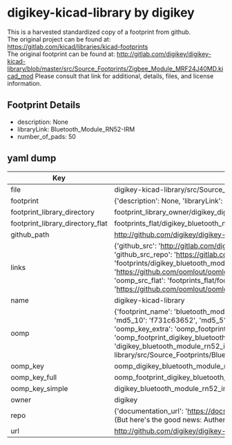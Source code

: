 # digikey-kicad-library by digikey  
This is a harvested standardized copy of a footprint from github.  
The original project can be found at:  
https://gitlab.com/kicad/libraries/kicad-footprints  
The original footprint can be found at:
http://gitlab.com/digikey/digikey-kicad-library/blob/master/src/Source_Footprints/Zigbee_Module_MRF24J40MD.kicad_mod
Please consult that link for additional, details, files, and license information.  
## Footprint Details
* description: None  
* libraryLink: Bluetooth_Module_RN52-IRM  
* number_of_pads: 50  
## yaml dump  
| Key | Value |  
| --- | --- |  
| file | digikey-kicad-library/src/Source_Footprints/Bluetooth_Module_RN52-IRM.kicad_mod |  
| footprint | {'description': None, 'libraryLink': 'Bluetooth_Module_RN52-IRM', 'number_of_pads': 50} |  
| footprint_library_directory | footprint_library_owner/digikey_digikey-kicad-library |  
| footprint_library_directory_flat | footprints_flat/digikey_bluetooth_module_rn52_irm_bluetooth_module_rn52_irm/working |  
| github_path | http://github.com/digikey/digikey-kicad-library/blob/master/src/Source_Footprints/Bluetooth_Module_RN52-IRM.kicad_mod |  
| links | {'github_src': 'http://gitlab.com/digikey/digikey-kicad-library/blob/master/src/Source_Footprints/Zigbee_Module_MRF24J40MD.kicad_mod', 'github_src_repo': 'https://gitlab.com/kicad/libraries/kicad-footprints', 'oomp_bot': 'footprints/digikey_bluetooth_module_rn52_irm_bluetooth_module_rn52_irm/working', 'oomp_bot_github': 'https://github.com/oomlout/oomlout_oomp_footprint_bot/tree/main/footprints/digikey_bluetooth_module_rn52_irm_bluetooth_module_rn52_irm/working', 'oomp_src_flat': 'footprints_flat/footprints_flat/digikey_bluetooth_module_rn52_irm_bluetooth_module_rn52_irm/working', 'oomp_src_flat_github': 'https://github.com/oomlout/oomlout_oomp_footprint_src/tree/main/footprints_flat/digikey_bluetooth_module_rn52_irm_bluetooth_module_rn52_irm/working'} |  
| name | digikey-kicad-library |  
| oomp | {'footprint_name': 'bluetooth_module_rn52_irm', 'library_name': 'bluetooth_module_rn52_irm_kicad_mod', 'md5': 'f731c63652ae20702981798b6a34ddd0', 'md5_10': 'f731c63652', 'md5_5': 'f731c', 'md5_6': 'f731c6', 'oomp_key': 'oomp_digikey_bluetooth_module_rn52_irm_bluetooth_module_rn52_irm', 'oomp_key_extra': 'oomp_footprint_digikey_bluetooth_module_rn52_irm_bluetooth_module_rn52_irm', 'oomp_key_full': 'oomp_footprint_digikey_bluetooth_module_rn52_irm_bluetooth_module_rn52_irm_f731c6', 'oomp_key_simple': 'digikey_bluetooth_module_rn52_irm_bluetooth_module_rn52_irm', 'original_filename': 'digikey-kicad-library/src/Source_Footprints/Bluetooth_Module_RN52-IRM.kicad_mod', 'owner_name': 'digikey'} |  
| oomp_key | oomp_digikey_bluetooth_module_rn52_irm_bluetooth_module_rn52_irm |  
| oomp_key_full | oomp_footprint_digikey_bluetooth_module_rn52_irm_bluetooth_module_rn52_irm |  
| oomp_key_simple | digikey_bluetooth_module_rn52_irm_bluetooth_module_rn52_irm |  
| owner | digikey |  
| repo | {'documentation_url': 'https://docs.github.com/rest/overview/resources-in-the-rest-api#rate-limiting', 'message': "API rate limit exceeded for 84.66.173.59. (But here's the good news: Authenticated requests get a higher rate limit. Check out the documentation for more details.)"} |  
| url | http://github.com/digikey/digikey-kicad-library |  

